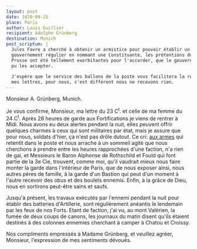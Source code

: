 ```yaml
---
layout: post
date: 1870-09-25
place: Paris
author: Louis Guillier
recipient: Adolphe Grünberg
destination: Munich
post_scriptum: |
  Jules Favre a cherché à obtenir un armistice pour pouvoir établir un
  gouvernement régulier en nommant une Constituante, les prétentions du Roi de
  Prusse ont été tellement exorbitantes pour l'accorder, que le gouvernement n'a
  pu les accepter.
  
  J'espère que le service des ballons de la poste vous facilitera la réception de
  mes lettres, pour nous, c'est différent nous ne recevons rien.
---
```


Monsieur A. Grünberg, Munich.

Je vous confirme, Monsieur, ma lettre du 23 C<sup>t</sup>. et celle de ma femme du 24 C<sup>t</sup>.
Après 28 heures de garde aux Fortifications je viens de rentrer à Midi. Nous
avons eu deux alertes pendant la nuit, elles peuvent offrir quelques charmes
à ceux qui sont militaires par état, mais je assure que pour nous, soldats
d'hier, ça n'est pas drôle dutout. Ce cri: <ins>aux armes</ins> qui retentit dans
le poste et nous arrache à un sommeil agité que nous cherchons à prendre entre
les heures rapprochées d'une faction, n'a rien de gai, et Messieurs le Baron
Alphonse de Rothschild et Fould qui font partie de la 3e Cie, trouvent, comme
moi, qu'il vaudrait mieux nous faire monter la garde dans l'intérieur de Paris,
que de nous exposer ainsi, nous autres pères de famille, à la garde d'un
Bastion qui peut d'un moment à l'autre recevoir des obus et des boulets
ennemis. Enfin, à la grâce de Dieu, nous en sortirons peut-être sains et saufs.

Jusqu'à présent, les travaux exécutés par l'ennemi pendant la nuit pour
établir des batteries d'Artillerie, sont régulièrement anéantis le lendemain
par les feux de nos Forts. Etant de faction, j'ai vu, au mont Valérien, la
fumée de deux coups de canons, les journaux du matin disent qu'ils étaient
destinés à des colonnes ennemies cherchant à camper à Chatou et Croissy.

Nos compliments empressés à Madame Grünberg, et veuillez agréer, Monsieur,
l'expression de mes sentiments dévoués.
